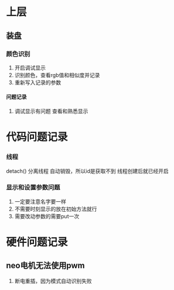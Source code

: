 # 上层  
## 装盘
### 颜色识别
1. 开启调试显示
2. 识别颜色，查看rgb值和相似度并记录
3. 重新写入记录的参数
#### 问题记录   
1. 调试显示有问题 查看和熟悉显示


# 代码问题记录
### 线程
detach()  分离线程 自动销毁，所以id是获取不到
线程创建后就已经开启

### 显示和设置参数问题
1. 一定要注意名字要一样
2. 不需要时刻显示的放在初始方法就行
3. 需要改动参数的需要put一次

# 硬件问题记录
## neo电机无法使用pwm
1. 断电重插，因为模式自动识别失败
